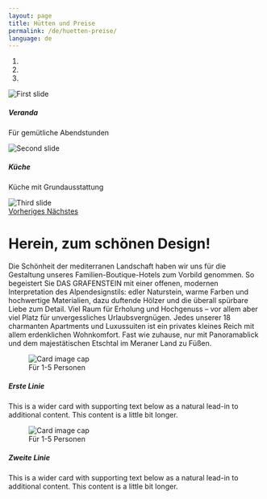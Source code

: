 ```yaml
---
layout: page
title: Hütten und Preise
permalink: /de/huetten-preise/
language: de
---
```

<div class="container-fluid">
  <div id="carouselExampleIndicators" class="carousel slide" data-ride="carousel">
    <ol class="carousel-indicators">
      <li data-target="#carouselExampleIndicators" data-slide-to="0" class="active"></li>
      <li data-target="#carouselExampleIndicators" data-slide-to="1"></li>
      <li data-target="#carouselExampleIndicators" data-slide-to="2"></li>
    </ol>
    <div class="carousel-inner">
      <div class="carousel-item active">
        <img class="d-block w-100"
             src="https://www.grafenstein.it/grafik/resize/1000x450_upload-pageimage--familien-apartement-im-kinderhotel-im-meraner-land--132_panorama_272.jpg"
             alt="First slide">
        <div class="carousel-caption d-none d-md-block">
          <h5>Veranda</h5>
          <p>Für gemütliche Abendstunden</p>
        </div>
      </div>
      <div class="carousel-item">
        <img class="d-block w-100"
             src="https://www.grafenstein.it/grafik/resize/1000x450_upload-pageimage--familien-apartement-im-kinderhotel-im-meraner-land--196_panorama_504.jpg"
             alt="Second slide">
        <div class="carousel-caption d-none d-md-block">
          <h5>Küche</h5>
          <p>Küche mit Grundausstattung</p>
        </div>
      </div>
      <div class="carousel-item">
        <img class="d-block w-100"
             src="https://www.grafenstein.it/grafik/resize/1000x450_upload-pageimage--familien-apartement-im-kinderhotel-im-meraner-land--67_panorama_116.jpg"
             alt="Third slide">
      </div>
    </div>
    <a class="carousel-control-prev" href="#carouselExampleIndicators" role="button"
       data-slide="prev">
      <span class="carousel-control-prev-icon" aria-hidden="true"></span>
      <span class="sr-only">Vorheriges</span>
    </a>
    <a class="carousel-control-next" href="#carouselExampleIndicators" role="button"
       data-slide="next">
      <span class="carousel-control-next-icon" aria-hidden="true"></span>
      <span class="sr-only">Nächstes</span>
    </a>
  </div>
  <div class="row mt-3">
  <div class="col-12 text-center">
    <h1>Herein, zum schönen Design!</h1>
    <p>Die Schönheit der mediterranen Landschaft haben wir uns für die Gestaltung unseres Familien-Boutique-Hotels zum Vorbild genommen. So begeistert Sie DAS GRAFENSTEIN mit einer offenen, modernen Interpretation des Alpendesignstils: edler Naturstein, warme Farben und hochwertige Materialien, dazu duftende Hölzer und die überall spürbare Liebe zum Detail. Viel Raum für Erholung und Hochgenuss – vor allem aber viel Platz für unvergessliches Urlaubsvergnügen. Jedes unserer 18 charmanten Apartments und Luxussuiten ist ein privates kleines Reich mit allem erdenklichen Wohnkomfort. Fast wie zuhause, nur mit Panoramablick und dem majestätischen Etschtal im Meraner Land zu Füßen.</p>
    </div>
  </div>
  <div class="row mt-3">
    <div class="col-12 col-sm-6 mb-3">
      <div class="card">
      <figure class="figure">
        <img class="card-img-top" src="https://www.grafenstein.it/grafik/resize/800x360_upload-prices-roomcategories--apartment-roetelspitz--6_33.jpg" alt="Card image cap">
          <figcaption class="figure-caption p-1 text-center">Für 1-5 Personen</figcaption>
        </figure>
        <div class="card-body">
          <h5 class="card-title">Erste Linie</h5>
          <p class="card-text">This is a wider card with supporting text below as a natural lead-in to additional content. This content is a little bit longer.</p>
        </div>
      </div>
    </div>
    <div class="col-12 col-sm-6 mb-3">
      <div class="card">
        <figure class="figure">
          <img class="card-img-top" src="https://www.grafenstein.it/grafik/resize/1000x450_upload-prices-roomcategories-12_380.png" alt="Card image cap">
          <figcaption class="figure-caption p-1 text-center">Für 1-5 Personen</figcaption>
        </figure>
        <div class="card-body">
          <a id="ueber"></a>
          <h5 class="card-title">Zweite Linie</h5>
          <p class="card-text">This is a wider card with supporting text below as a natural lead-in to additional content. This content is a little bit longer.</p>
        </div>
      </div>
    </div>
  </div>
</div>
